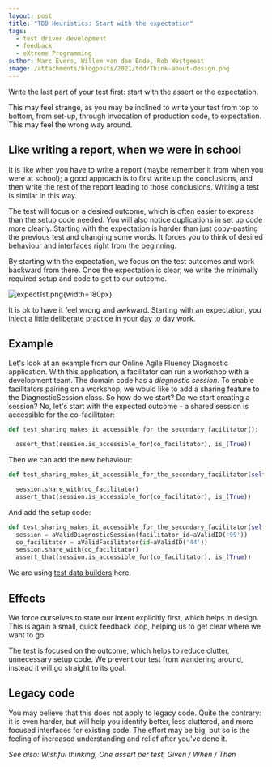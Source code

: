 ```yaml
---
layout: post
title: "TDD Heuristics: Start with the expectation"
tags:
  - test driven development
  - feedback
  - eXtreme Programming
author: Marc Evers, Willem van den Ende, Rob Westgeest
image: /attachments/blogposts/2021/tdd/Think-about-design.png
---
```


Write the last part of your test first: start with the assert or the expectation.

This may feel strange, as you may be inclined to write your test from top to
bottom, from set-up, through invocation of production code, to expectation. This
may feel the wrong way around.

## Like writing a report, when we were in school

It is like when you have to write a report (maybe remember it from when you were
at school); a good approach is to first write up the conclusions, and then write
the rest of the report leading to those conclusions. Writing a test is similar
in this way.

The test will focus on a desired outcome, which is often easier to express than
the setup code needed. You will also notice duplications in set up code more
clearly. Starting with the expectation is harder than just copy-pasting the
previous test and changing some words. It forces you to think of desired
behaviour and interfaces right from the beginning.

By starting with the expectation, we focus on the test outcomes and work
backward from there. Once the expectation is clear, we write the minimally
required setup and code to get to our outcome.

![expect1st.png](expect1st.png){width=180px}

It is ok to have it feel wrong and awkward. Starting with an expectation, 
you inject a little deliberate practice in your day to day work. 

## Example

Let's look at an example from our Online Agile Fluency Diagnostic application.
With this application, a facilitator can run a workshop with a development team.
The domain code has a _diagnostic session_. To enable facilitators pairing on a
workshop, we would like to add a sharing feature to the DiagnosticSession class.
So how do we start? Do we start creating a session? No, let's start with the
expected outcome - a shared session is accessible for the co-facilitator:

```python
def test_sharing_makes_it_accessible_for_the_secondary_facilitator():

  assert_that(session.is_accessible_for(co_facilitator), is_(True))
```

Then we can add the new behaviour:

```python
def test_sharing_makes_it_accessible_for_the_secondary_facilitator(self):

  session.share_with(co_facilitator)
  assert_that(session.is_accessible_for(co_facilitator), is_(True))
```

And add the setup code:

```python
def test_sharing_makes_it_accessible_for_the_secondary_facilitator(self):
  session = aValidDiagnosticSession(facilitator_id=aValidID('99'))
  co_facilitator = aValidFacilitator(id=aValidID('44'))
  session.share_with(co_facilitator)
  assert_that(session.is_accessible_for(co_facilitator), is_(True))
```

We are using [test data builders](/2020/10/09/test-data-builders.html) here.

## Effects

We force ourselves to state our intent explicitly first, which helps in design. This is again a small, quick feedback loop, helping us to get clear where we want to go.

The test is focused on the outcome, which helps to reduce clutter, unnecessary setup code. We prevent our test from wandering around, instead it will go straight to its goal.


## Legacy code

You may believe that this does not apply to legacy code. 
Quite the contrary: it is even harder, but will help you identify better, 
less cluttered, and more focused interfaces for existing code.
The effort may be big, but so is the feeling of increased understanding and relief after you've done it.

_See also: Wishful thinking, One assert per test, Given / When / Then_
